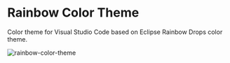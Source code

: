 # Rainbow Color Theme

Color theme for Visual Studio Code based on Eclipse Rainbow Drops color theme.

![rainbow-color-theme](https://raw.githubusercontent.com/pitcer/rainbow-color-theme/master/rainbow-color-theme.png)
